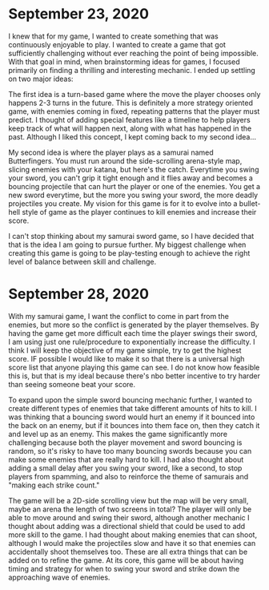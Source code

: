 ﻿# September 23, 2020
I knew that for my game, I wanted to create something that was continuously enjoyable to play. I wanted to create a game that got sufficiently challenging without ever reaching the point of being impossible.
With that goal in mind, when brainstorming ideas for games, I focused primarily on finding a thrilling and interesting mechanic.
I ended up settling on two major ideas:

The first idea is a turn-based game where the move the player chooses only happens 2-3 turns in the future. 
This is definitely a more strategy oriented game, with enemies coming in fixed, repeating patterns that the player must predict.
I thought of adding special features like a timeline to help players keep track of what will happen next, along with what has happened in the past.
Although I liked this concept, I kept coming back to my second idea...

My second idea is where the player plays as a samurai named Butterfingers. You must run around the side-scrolling arena-style map, slicing enemies with your katana, but here's the catch.
Everytime you swing your sword, you can't grip it tight enough and it flies away and becomes a bouncing projectile that can hurt the player or one of the enemies. You get a new sword everytime, but the more you swing your sword, the more deadly projectiles you create.
My vision for this game is for it to evolve into a bullet-hell style of game as the player continues to kill enemies and increase their score.

I can't stop thinking about my samurai sword game, so I have decided that that is the idea I am going to pursue further. My biggest challenge when creating this game is going to be play-testing enough to achieve the right level of balance between skill and challenge.

# September 28, 2020
With my samurai game, I want the conflict to come in part from the enemies, but more so the conflict is generated by the player themselves.
By having the game get more difficult each time the player swings their sword, I am using just one rule/procedure to exponentially increase the difficulty.
I think I will keep the objective of my game simple, try to get the highest score. IF possible I would like to make it so that there is a universal high score list that anyone playing this game can see. 
I do not know how feasible this is, but that is my ideal because there's nbo better incentive to try harder than seeing someone beat your score.

To expand upon the simple sword bouncing mechanic further, I wanted to create different types of enemies that take different amounts of hits to kill.
I was thinking that a bouncing sword would hurt an enemy if it bounced into the back on an enemy, but if it bounces into them face on, then they catch it and level up as an enemy.
This makes the game significantly more challenging because both the player movement and sword bouncing is random, so it's risky to have too many bouncing swords because you can make some enemies that are really hard to kill.
I had also thought about adding a small delay after you swing your sword, like a second, to stop players from spamming, and also to reinforce the theme of samurais and "making each strike count."

The game will be a 2D-side scrolling view but the map will be very small, maybe an arena the length of two screens in total? 
The player will only be able to move around and swing their sword, although another mechanic I thought about adding was a directional shield that could be used to add more skill to the game. 
I had thought about making enemies that can shoot, although I would make the projectiles slow and have it so that enemies can accidentally shoot themselves too.
These are all extra things that can be added on to refine the game.
At its core, this game will be about having timing and strategy for when to swing your sword and strike down the approaching wave of enemies.